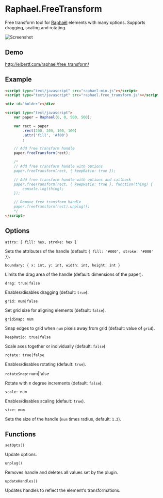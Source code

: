 Raphael.FreeTransform
====================

  Free transform tool for [Raphaël](http://raphaeljs.com/) elements with many options. Supports dragging, scaling and rotating.

  ![Screenshot](https://github.com/ElbertF/Raphael.FreeTransform/raw/master/screenshot.png)

Demo
----

  http://elbertf.com/raphael/free_transform/

Example
-------

```html
<script type="text/javascript" src="raphael-min.js"></script>
<script type="text/javascript" src="raphael.free_transform.js"></script>

<div id="holder"></div>

<script type="text/javascript">
	var paper = Raphael(0, 0, 500, 500);

	var rect = paper
		.rect(200, 200, 100, 100)
		.attr('fill', '#f00')
		;

	// Add free transform handle
	paper.freeTransform(rect);

	/*
	// Add free transform handle with options
	paper.freeTransform(rect, { keepRatio: true });

	// Add free transform handle with options and callback
	paper.freeTransform(rect, { keepRatio: true }, function(thing) {
		console.log(thing);
	});

	// Remove free transform handle
	paper.freeTransform(rect).unplug();
	*/
</script>
```

Options
-------

`attrs: { fill: hex, stroke: hex }`

Sets the attributes of the handle (default: `{ fill: '#000', stroke: '#000' }`).

`boundary: { x: int, y: int, width: int, height: int }`

Limits the drag area of the handle (default: dimensions of the paper).

`drag: true|false`

Enables/disables dragging (default: `true`).

`grid: num|false`

Set grid size for aligning elements (default: `false`).

`gridSnap: num`

Snap edges to grid when `num` pixels away from grid (default: value of `grid`).

`keepRatio: true|false`

Scale axes together or individually (default: `false`)

`rotate: true|false`

Enables/disables rotating (default: `true`).

`rotateSnap`: num|false

Rotate with n degree increments (default: `false`).

`scale: num`

Enables/disables scaling (default: `true`).

`size: num`

Sets the size of the handle (`num` times radius, default: `1.2`).


Functions
---------

`setOpts()`

Update options.

`unplug()`

Removes handle and deletes all values set by the plugin.

`updateHandles()`

Updates handles to reflect the element's transformations.
